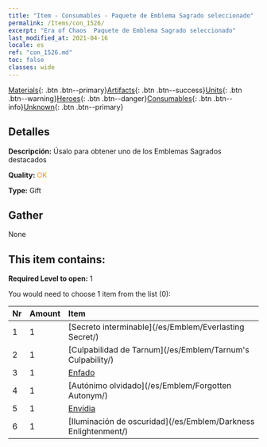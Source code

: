 ```yaml
---
title: "Item - Consumables - Paquete de Emblema Sagrado seleccionado"
permalink: /Items/con_1526/
excerpt: "Era of Chaos  Paquete de Emblema Sagrado seleccionado"
last_modified_at: 2021-04-16
locale: es
ref: "con_1526.md"
toc: false
classes: wide
---
```

 [Materials](/es/Items/){: .btn .btn--primary}[Artifacts](/es/Items/Artifacts/){: .btn .btn--success}[Units](/es/Items/Units/){: .btn .btn--warning}[Heroes](/es/Items/Heroes/){: .btn .btn--danger}[Consumables](/es/Items/Consumables/){: .btn .btn--info}[Unknown](/es/Items/Unknown/){: .btn .btn--primary}

## Detalles
 **Descripción:** Úsalo para obtener uno de los Emblemas Sagrados destacados

 **Quality:** <span style="color: #FF8C00">OK</span>

 **Type:** Gift

## Gather

  None

## This item contains:

 **Required Level to open:** 1

 You would need to choose 1 item from the list (0):

  | Nr | Amount |     Item    |
  |:---|:-------|:------------|
  | 1 | 1 | [Secreto interminable](/es/Emblem/Everlasting Secret/) |  | 
  | 2 | 1 | [Culpabilidad de Tarnum](/es/Emblem/Tarnum's Culpability/) |  | 
  | 3 | 1 | [Enfado](/es/Emblem/Anger/) |  | 
  | 4 | 1 | [Autónimo olvidado](/es/Emblem/Forgotten Autonym/) |  | 
  | 5 | 1 | [Envidia](/es/Emblem/Jealousy/) |  | 
  | 6 | 1 | [Iluminación de oscuridad](/es/Emblem/Darkness Enlightenment/) |  | 
